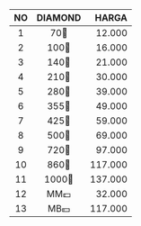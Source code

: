 | NO | DIAMOND | HARGA |
|:-:|:-:|--:|
| 1 | 70💎 |12.000 |
| 2 | 100💎| 16.000 |
| 3 | 140💎| 21.000 |
| 4 | 210💎| 30.000 |
| 5 | 280💎| 39.000 |
| 6 | 355💎| 49.000 |
| 7 | 425💎| 59.000 |
| 8 | 500💎| 69.000 |
| 9 | 720💎| 97.000 |
| 10 | 860💎| 117.000 |
| 11 | 1000💎| 137.000 |
| 12 | MM💷| 32.000 |
| 13 | MB💴| 117.000 |